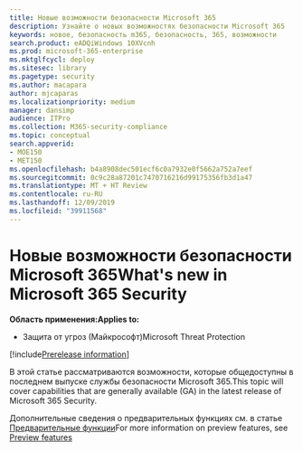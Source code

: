```yaml
---
title: Новые возможности безопасности Microsoft 365
description: Узнайте о новых возможностях безопасности Microsoft 365
keywords: новое, безопасность m365, безопасность, 365, возможности
search.product: eADQiWindows 10XVcnh
ms.prod: microsoft-365-enterprise
ms.mktglfcycl: deploy
ms.sitesec: library
ms.pagetype: security
ms.author: macapara
author: mjcaparas
ms.localizationpriority: medium
manager: dansimp
audience: ITPro
ms.collection: M365-security-compliance
ms.topic: conceptual
search.appverid:
- MOE150
- MET150
ms.openlocfilehash: b4a8908dec501ecf6c0a7932e0f5662a752a7eef
ms.sourcegitcommit: 0c9c28a87201c7470716216d99175356fb3d1a47
ms.translationtype: MT + HT Review
ms.contentlocale: ru-RU
ms.lasthandoff: 12/09/2019
ms.locfileid: "39911568"
---
```

# <a name="whats-new-in-microsoft-365-security"></a><span data-ttu-id="22d58-104">Новые возможности безопасности Microsoft 365</span><span class="sxs-lookup"><span data-stu-id="22d58-104">What's new in Microsoft 365 Security</span></span>

<span data-ttu-id="22d58-105">**Область применения:**</span><span class="sxs-lookup"><span data-stu-id="22d58-105">**Applies to:**</span></span>
- <span data-ttu-id="22d58-106">Защита от угроз (Майкрософт)</span><span class="sxs-lookup"><span data-stu-id="22d58-106">Microsoft Threat Protection</span></span>

[!include[Prerelease information](prerelease.md)]

<span data-ttu-id="22d58-107">В этой статье рассматриваются возможности, которые общедоступны в последнем выпуске службы безопасности Microsoft 365.</span><span class="sxs-lookup"><span data-stu-id="22d58-107">This topic will cover capabilities that are generally available (GA) in the latest release of Microsoft 365 Security.</span></span> 

<span data-ttu-id="22d58-108">Дополнительные сведения о предварительных функциях см. в статье [Предварительные функции](mtp-preview.md)</span><span class="sxs-lookup"><span data-stu-id="22d58-108">For more information on preview features, see [Preview features](mtp-preview.md)</span></span>


